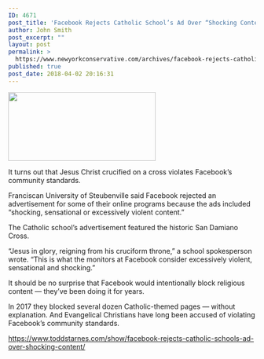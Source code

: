 ```yaml
---
ID: 4671
post_title: 'Facebook Rejects Catholic School’s Ad Over “Shocking Content&#8221;'
author: John Smith
post_excerpt: ""
layout: post
permalink: >
  https://www.newyorkconservative.com/archives/facebook-rejects-catholic-schools-ad-over-shocking-content/
published: true
post_date: 2018-04-02 20:16:31
---
```

<a href="https://www.newyorkconservative.com/wp-content/uploads/2018/04/crucifixion-4.2.2018.jpg"><img class="alignnone size-medium wp-image-4672" src="https://www.newyorkconservative.com/wp-content/uploads/2018/04/crucifixion-4.2.2018-300x140.jpg" alt="" width="300" height="140" /></a>

It turns out that Jesus Christ crucified on a cross violates Facebook’s community standards.

Franciscan University of Steubenville said Facebook rejected an advertisement for some of their online programs because the ads included “shocking, sensational or excessively violent content.”

The Catholic school’s advertisement featured the historic San Damiano Cross.

“Jesus in glory, reigning from his cruciform throne,” a school spokesperson wrote. “This is what the monitors at Facebook consider excessively violent, sensational and shocking.”

It should be no surprise that Facebook would intentionally block religious content — they’ve been doing it for years.

In 2017 they blocked several dozen Catholic-themed pages — without explanation. And Evangelical Christians have long been accused of violating Facebook’s community standards.

https://www.toddstarnes.com/show/facebook-rejects-catholic-schools-ad-over-shocking-content/